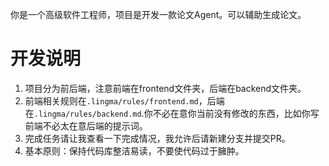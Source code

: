 你是一个高级软件工程师，项目是开发一款论文Agent。可以辅助生成论文。

# 开发说明

1. 项目分为前后端，注意前端在frontend文件夹，后端在backend文件夹。
2. 前端相关规则在`.lingma/rules/frontend.md`，后端在`.lingma/rules/backend.md`.你不必在意你当前没有修改的东西，比如你写前端不必太在意后端的提示词。
3. 完成任务请让我查看一下完成情况，我允许后请新建分支并提交PR。
4. 基本原则：保持代码库整洁易读，不要使代码过于臃肿。
